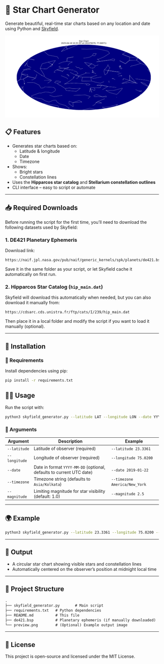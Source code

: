 # 🌌 Star Chart Generator

Generate beautiful, real-time star charts based on any location and date using Python and [Skyfield](https://rhodesmill.org/skyfield/).

![preview](skyfield_output.png)


## 📋 Features

- Generates star charts based on:
  - Latitude & longitude
  - Date
  - Timezone
- Shows:
  - Bright stars
  - Constellation lines
- Uses the **Hipparcos star catalog** and **Stellarium constellation outlines**
- CLI interface – easy to script or automate

---

## 📥 Required Downloads

Before running the script for the first time, you’ll need to download the following datasets used by Skyfield:

### 1. DE421 Planetary Ephemeris
Download link:
```
https://naif.jpl.nasa.gov/pub/naif/generic_kernels/spk/planets/de421.bsp
```

Save it in the same folder as your script, or let Skyfield cache it automatically on first run.

### 2. Hipparcos Star Catalog (`hip_main.dat`)
Skyfield will download this automatically when needed, but you can also download it manually from:

```
https://cdsarc.cds.unistra.fr/ftp/cats/I/239/hip_main.dat
```

Then place it in a local folder and modify the script if you want to load it manually (optional).

---

## 🚀 Installation

### 🔧 Requirements

Install dependencies using pip:

```bash
pip install -r requirements.txt
```

## 🧑‍💻 Usage

Run the script with:

```bash
python3 skyfield_generator.py --latitude LAT --longitude LON --date YYYY-MM-DD [options]
```

### 🔄 Arguments

| Argument        | Description                                      | Example                        |
|-----------------|--------------------------------------------------|--------------------------------|
| `--latitude`    | Latitude of observer (required)                 | `--latitude 23.3361`           |
| `--longitude`   | Longitude of observer (required)                | `--longitude 75.0200`          |
| `--date`        | Date in format `YYYY-MM-DD` (optional, defaults to current UTC date) | `--date 2019-01-22` |
| `--timezone`    | Timezone string (defaults to `Asia/Kolkata`)    | `--timezone America/New_York` |
| `--magnitude`   | Limiting magnitude for star visibility (default: 1.0) | `--magnitude 2.5`     |

---

## 🌍 Example

```bash
python3 skyfield_generator.py --latitude 23.3361 --longitude 75.0200 --date 2025-01-01 --timezone Asia/Kolkata
```

---

## 📸 Output

- A circular star chart showing visible stars and constellation lines
- Automatically centered on the observer’s position at midnight local time

---

## 📁 Project Structure

```
.
├── skyfield_generator.py       # Main script
├── requirements.txt   # Python dependencies
├── README.md          # This file
├── de421.bsp          # Planetary ephemeris (if manually downloaded)
└── preview.png        # (Optional) Example output image
```

---

## 📝 License

This project is open-source and licensed under the MIT License.
